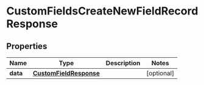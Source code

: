 

# CustomFieldsCreateNewFieldRecordResponse


## Properties

| Name | Type | Description | Notes |
|------------ | ------------- | ------------- | -------------|
|**data** | [**CustomFieldResponse**](CustomFieldResponse.md) |  |  [optional] |



